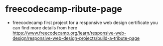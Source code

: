 # freecodecamp-ribute-page
- freecodecamp first project for a responsive web design certificate
you can find more details from here https://www.freecodecamp.org/learn/responsive-web-design/responsive-web-design-projects/build-a-tribute-page
